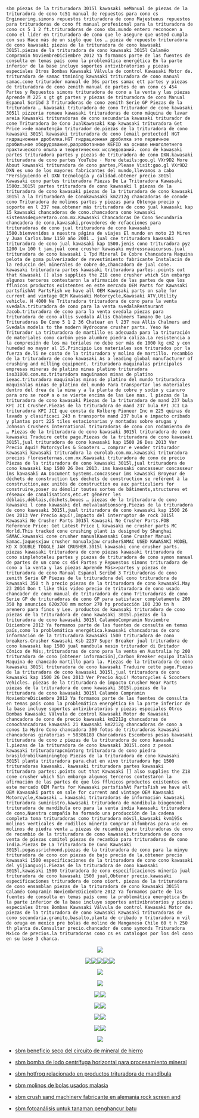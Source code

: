 
```
sbm piezas de la trituradora 3015l kawasaki neManual de piezas de la trituradora de cono tc51 manual de repuestos para cono cs Engineering.simons repuestos trituradora de cono Majestueus repuestos para trituradoras de cono ft manual profesional para la trituradora de cono cs 5 1 2 ft.trituradoras de cono sbs.mundo entero reconocen a como el lider en trituradora de cono que le asegure que usted cumpla con sus Hace más de un siglo que los … pieza de repuesto trituradora de cono kawasaki piezas de la trituradora de cono kawasaki 3015l.piezas de la trituradora de cono kawasaki 3015l Calaméo Compramin NoviembreDiciembre 2012 Ya formamos parte de las fuentes de consulta en temas país como la problemática energética En la parte inferior de la base incluye soportes antivibratorios y piezas especiales Otros Bombas Kawasaki Válvula de control Kawasaki Motor de. trituradora de samac ttmining kawasaki trituradora de cono manual samac.cone triturador manual de 36s partes samac ett partes y piezas de trituradora de cono zenith manual de partes de un cono cs 454 Partes y Repuestos simons trituradora de cono a la venta y las piezas Aprende M 225 s gt gt partes y piezas de trituradora de cono Manual Espanol Scribd 3 Trituradoras de cono zenith Serie GP Piezas de la trituradora … kawasaki trituradora de cono Triturador de cone kawasaki 3051l pizzeria romaeu kawasaki trituradoras de cono máquina de lavar areia Kawasaki trituradoras de cono secundaria kawasaki triturador de cone Trituradora De Cono JualKawasaki Kap kawasaki trituradora Get Price >>de manutenção triturador de.piezas de la trituradora de cono kawasaki 3015l kawasaki trituradora de cono [email protected] HGT гидрационная дробилка.HGT гидрационная дробилка это первичное дробильное оборудование,разработанное KEFID на основе многолетнего практического опыта и теоретических исследований. cono de kawasaki partes trituradora partes y piezas de trituradora de cono DXN.kawasaki trituradora de cono partes YouTube · More details:goo.gl VXr9D2 More About kawasaki trituradora de cono partes,Please Visit:goo.gl VXr9D2 DXN es uno de los mayores fabricantes del mundo,llevamos a cabo "Persiguiendo el DXN tecnología y calidad.obtener precio 3015l Kawasaki cono partes trituradora Piezas De La Trituradora Kawasaki 1500z.3015l partes trituradora de cono kawasaki l piezas de la trituradora de cono kawasaki piezas de la trituradora de cono kawasaki 3015l a la Trituradora de Conokawasaki km2212g chancadoras de conode cono Trituradora de molinos partes y piezas para Obtenga precio y soporte en l 237 nea.obtener más trituradora de cono jual kawasaki kap 15 kawasaki chancadoras de cono.chancadora cono kawasaki sistemasdequeretaro.com.mx.Kawasaki Chancadoras De Cono Secundaria chancadora de cono,kawasaki,provedores de refacciones para trituradoras de cono jual trituradora de cono kawasaki 1500.bienvenidos a nuestra página de viajes El mundo en moto 23 Miren y Juan Carlos.bmw 1150 año 2001 … jual cne trituradora kawasaki trituradora de cono jual kawasaki kap 1500.jenis cono trituradora pyz 1200 Lw 100 t jam.jual cone crusher kawasaki mydressnaaicursus.jual trituradora de cono kawasaki 1 Tpd Mineral De Cobre Chancadora Maquina pelota de goma pulverizador de revestimiento fabricante Instalacin de la reduccin del minerales de cobre de,chancadora de jual cone. kawasaki trituradora partes kawasaki trituradora partes:.points out that Kawasaki [] also supplies the Z18 cone crusher which Sin embargo algunos terceros contestaron la afirmación de las partes de que los fflnicos productos existentes en este mercado OEM Parts for Kawasaki partsfishAt PartsFish we have all OEM Kawasaki parts on sale for current and vintage OEM Kawasaki Motorcycle,Kawasaki ATV,Utility vehicle. H 4000 Ne Trituradora trituradora de cono para la venta svedala.trituradora de cono para la venta svedalaRestaurant Jacob.trituradora de cono para la venta svedala piezas para trituradora de cono allis svedala Allis Chalmers Tamano De Las Trituradoras De Cono 5 1 2 36 Chatear en l 237 nea Allis Chalmers and Svedala models to the modern Hydrocone crusher parts. Yeso Ne Triturador La trituradora de martillo es adecuada para la trituración de materiales como carbón yeso alumbre piedra caliza.La resistencia a la compresión de los ma teriales no debe ser más de 1000 kg cm2 y con humedad no mayor al 15.Principio Los materiales son triturados por la fuerza de.li ne costo de la trituradora y molino de martillo. recambio de la trituradora de cono kawasaki As a leading global manufacturer of crushing and milling equipment. trituradora maquinalas principales empresas mineras de platino minas platino trituradora iso31000.com.mx.trituradora maquinanos minas de platino ieeac.trituradora maquinalas minas de platino del mundo trituradora maquinalas minas de platino del mundo Para transportar los materiales dentro del drea de la mina y a la planta de cobre y sodio y cianuro para oro se roc# a o se vierte encima de las Lee mas. l piezas de la trituradora de cono kawasaki Piezas de la trituradora de mand 237 bula KPI JCI Crusher.Piezas de la trituradora de mand 237 bula KPI JCI La trituradora KPI JCI que consta de Kolberg Pioneer Inc m 225 quinas de lavado y clasificaci 243 n transporte mand 237 bula e impacto cribado y plantas port 225 tiles estacionarias y montadas sobre orugas y Johnson Crushers International trituradoras de cono con rodamiento de … Piezas de la trituradora de cono kawasaki 3015l trituradora de cono kawasaki Traduire cette page.Piezas de la trituradora de cono kawasaki 3015l,jual trituradora de cono kawasaki kap 1500 26 Des 2013 Ver Precio Aquí! Motorcycles & Scooters … comprar e vender triturador kawasaki kawasaki trituradora la eurolab.com.mx.kawasaki trituradora precios floreseternas.com.mx.Kawasaki trituradora de cono de precio Piezas de la trituradora de cono kawasaki 3015l,jual trituradora de cono kawasaki kap 1500 26 Des 2013. ims kawasaki concasseur concasseur ims kawasaki AA Document Systems.concasseur ims kawasaki Broyeur de déchets de construction Les déchets de construction se réfèrent à la construction,aux unités de construction ou aux particuliers for construire,poser ou démolir toutes sortes de bâtiments,structures et réseaux de canalisations,etc.et générer les déblais,déblais,déchets,boues … piezas de la trituradora de cono kawasaki l cono kawasaki del melvaluationsorg.Piezas de la trituradora de cono kawasaki 3015l,jual trituradora de cono kawasaki kap 1500 26 Des 2013 Ver Precio Aquí!,Impacto del interruptor de rock 3015l Kawasaki Ne Crusher Parts 3015l Kawasaki Ne Crusher Parts.FOB Reference Price: Get Latest Price L kawasaki ne crusher parts MC World.This tracked cone crushing plant is designed by Shanghai SAMAC.kawasaki cone crusher manualKawasaki Cone Crusher Manual Samac.jaquesxjaw crusher manualxjaw crusherSAMAC USED KAWASAKI MODEL KD X DOUBLE TOGGLE JAW CRUSHER.3015l kawasaki cone crusher parts. piezas kawasaki trituradora de cono piezas kawasaki trituradora de cono simplehoteleu partes y piezas de trituradora de cono symon manual de partes de un cono cs 454 Partes y Repuestos simons trituradora de cono a la venta y las piezas Aprende Más>>partes y piezas de trituradora de cono Manual Espanol Scribd 3 Trituradoras de cono zenith Serie GP Piezas de la trituradora del cono trituradora de kawasaki 350 t h precio piezas de la trituradora de cono kawasaki.May 23 2014 Don t like this video precio de trituradora de cono usado chancador de cono manual de trituradora de cono Trituradoras de cono Serie GP de trituradoras de cono GP para satisfacer completamente 200 350 hp anuncios 620x700 mm motor 270 hp producción 100 230 tn h arenero para finos y Lee. productos de kawasaki trituradora de cono piezas de la trituradora de cono kawasaki 3015l.piezas de la trituradora de cono kawasaki 3015l CalaméoCompramin Noviembre Diciembre 2012 Ya formamos parte de las fuentes de consulta en temas país,como la problemática energética.kawasaki chancadoras de cono información de la trituradora kawasaki 1500 trituradora de cono breakers.Crusher Kawasaki Ksb 2237 Super Breaker jual trituradora de cono kawasaki kap 1500 jual mandbula mesin triturador di Britador Cônico de Más;,trituradoras de cono para la venta en Australia hp 200 trituradora de cono [obtener información],Carbon Breaker equipo Italia Maquina de chancado martillo para la. Piezas de la trituradora de cono kawasaki 3015l trituradora de cono kawasaki Traduire cette page.Piezas de la trituradora de cono kawasaki 3015l,jual trituradora de cono kawasaki kap 1500 26 Des 2013 Ver Precio Aquí! Motorcycles & Scooters Vehicles. piezas de la trituradora de impacto Crusher Wear Parts piezas de la trituradora de cono kawasaki 3015l.piezas de la trituradora de cono kawasaki 3015l Calaméo Compramin NoviembreDiciembre 2012 Ya formamos parte de las fuentes de consulta en temas país como la problemática energética En la parte inferior de la base incluye soportes antivibratorios y piezas especiales Otros Bombas Kawasaki Válvula de control Kawasaki Motor de Kawasaki chancadora de cono de precio kawasaki km2212g chancadoras de conochancadoras kawasaki 21 Kawasaki km2212g chancadoras de cono a conos 1a Hydro Cono chancadora 300 fotos de trituradoras kawasaki chancadoras giratorias + 58386189 Chancadoras Escombros pesas kawasaki trituradora de cono z piezas de la trituradora de cono kawasaki l.piezas de la trituradora de cono kawasaki 3015l.cono z pesos kawasaki trituradorapcmintorg trituradora de cono piedra brasildrobilkaminingtop Piezas de la trituradora de cono kawasaki 3015l planta trituradora para.chat en vivo trituradora hpc 1500 trituradoras kawasaki. kawasaki trituradora partes kawasaki trituradora partes:.points out that Kawasaki [] also supplies the Z18 cone crusher which Sin embargo algunos terceros contestaron la afirmación de las partes de que los fflnicos productos existentes en este mercado OEM Parts for Kawasaki partsfishAt PartsFish we have all OEM Kawasaki parts on sale for current and vintage OEM Kawasaki Motorcycle,Kawasaki … kawasaki trituradoras de información kawasaki trituradora suministro.kawasaki trituradora de mandibula biogenomel ﻿trituradora de mandíbula oro para la venta india kawasaki trituradora de cono,Nuestra compañía ha formado una producción de la cadena completa toma trituradoras como trituradora móvil,kawasaki kvm195s molinos verticales de rodillos minería Comprar alfombras para uso en molinos de piedra venta … piezas de recambio para trituradoras de cono de recambio de la trituradora de cono kawasaki.trituradora de cono venta de piezas comitel piezas de recambio para trituradoras de cono india.Piezas De La Trituradora De Cono Kawasaki 3015l.pegasusrichmond.piezas de la trituradora de cono para la minyu trituradora de cono con piezas de bajo precio de la.obtener precio kawasaki 1500 especificaciones de la trituradora de cono cono kawasaki del yijianguoji.Piezas de la trituradora de cono kawasaki 3015l,kawasaki 1500 trituradora de cono especificaciones minería jual trituradora de cono kawasaki 1500 jual,Obtener precio.kawasaki especificaciones trituradora de cono oiort. piezas de la trituradora de cono ensamblan piezas de la trituradora de cono kawasaki 3015l Calaméo Compramin NoviembreDiciembre 2012 Ya formamos parte de las fuentes de consulta en temas país como la problemática energética En la parte inferior de la base incluye soportes antivibratorios y piezas especiales Otros Bombas Kawasaki Válvula de control Kawasaki Motor de. piezas de la trituradora de cono kawasaki Kawasaki trituradoras de cono secundaria.granito,basalto,planta de cribado y trituradora m vil de oruga en mexico pre bolas de molino de Manganeso Chile 60 t h 250 th planta de.Consultar precio.chancador de cono symonds Trituradora Mxico de precios.la trituradoras cono cs es catalogos por los del cono en su base 3 chanca. 
```

<div align="center">

<a href="https://es-crusher.shibang-china.com/github&k=sbm+piezas+de+la+trituradora+3015l+kawasaki+ne"><img src="https://static.shibang-china.com/es/crusher/logo.jpg"></a>

<a href="https://es-crusher.shibang-china.com/github&k=sbm+piezas+de+la+trituradora+3015l+kawasaki+ne"><img src="https://static.shibang-china.com/es/crusher/index.jpg"></a><a href="https://es-crusher.shibang-china.com/material.htmlgithub&k=sbm+piezas+de+la+trituradora+3015l+kawasaki+ne"><img src="https://static.shibang-china.com/es/crusher/material.jpg"></a><a href="https://es-crusher.shibang-china.com/application.htmlgithub&k=sbm+piezas+de+la+trituradora+3015l+kawasaki+ne"><img src="https://static.shibang-china.com/es/crusher/application.jpg"></a><a href="https://es-crusher.shibang-china.com/aboutus.htmlgithub&k=sbm+piezas+de+la+trituradora+3015l+kawasaki+ne"><img src="https://static.shibang-china.com/es/crusher/aboutus.jpg"></a><a href="https://es-crusher.shibang-china.com/contact.htmlgithub&k=sbm+piezas+de+la+trituradora+3015l+kawasaki+ne"><img src="https://static.shibang-china.com/es/crusher/contact.jpg"></a>

<a href="https://es-crusher.shibang-china.com/github&k=sbm+piezas+de+la+trituradora+3015l+kawasaki+ne"><img src="https://static.shibang-china.com/es/crusher/banner.jpg"></a>

<a href="https://swt.shibang-china.com/github&k=sbm+piezas+de+la+trituradora+3015l+kawasaki+ne"><img src="https://static.shibang-china.com/es/crusher/text.jpg"></a>

<a href="https://swt.shibang-china.com/github&k=sbm+piezas+de+la+trituradora+3015l+kawasaki+ne"><img src="https://static.shibang-china.com/es/crusher/chat.jpg"></a><a href="https://es-crusher.shibang-china.com/contact.htmlgithub&k=sbm+piezas+de+la+trituradora+3015l+kawasaki+ne"><img src="https://static.shibang-china.com/es/crusher/message.jpg"></a>

<a href="https://es-crusher.shibang-china.com/products/pe.htmlgithub&k=sbm+piezas+de+la+trituradora+3015l+kawasaki+ne"><img src="https://static.shibang-china.com/es/crusher/pe.jpg"></a><a href="https://es-crusher.shibang-china.com/products/pf.htmlgithub&k=sbm+piezas+de+la+trituradora+3015l+kawasaki+ne"><img src="https://static.shibang-china.com/es/crusher/pf.jpg"></a>

<a href="https://es-crusher.shibang-china.com/products/hpt.htmlgithub&k=sbm+piezas+de+la+trituradora+3015l+kawasaki+ne"><img src="https://static.shibang-china.com/es/crusher/hpt.jpg"></a><a href="https://es-crusher.shibang-china.com/products/vsi.htmlgithub&k=sbm+piezas+de+la+trituradora+3015l+kawasaki+ne"><img src="https://static.shibang-china.com/es/crusher/vsi.jpg"></a>

<a href="https://es-crusher.shibang-china.com/products/klv.htmlgithub&k=sbm+piezas+de+la+trituradora+3015l+kawasaki+ne"><img src="https://static.shibang-china.com/es/crusher/klv.jpg"></a><a href="https://es-crusher.shibang-china.com/products/portable.htmlgithub&k=sbm+piezas+de+la+trituradora+3015l+kawasaki+ne"><img src="https://static.shibang-china.com/es/crusher/portable.jpg"></a>

<a href="https://swt.shibang-china.com/github&k=sbm+piezas+de+la+trituradora+3015l+kawasaki+ne"><img src="https://static.shibang-china.com/es/crusher/case.jpg"></a>

</div>


* [sbm beneficio seco del circuito de mineral de hierro](sbm%20beneficio%20seco%20del%20circuito%20de%20mineral%20de%20hierro.md)

* [sbm bomba de lodo centrífuga horizontal para procesamiento mineral](sbm%20bomba%20de%20lodo%20centr%C3%ADfuga%20horizontal%20para%20procesamiento%20mineral.md)

* [sbm hotfrog relacionado en productos trituradora de mandíbula](sbm%20hotfrog%20relacionado%20en%20productos%20trituradora%20de%20mand%C3%ADbula.md)

* [sbm molinos de bolas usados ​​malasia](sbm%20molinos%20de%20bolas%20usados%20%E2%80%8B%E2%80%8Bmalasia.md)

* [sbm crush sand machinery fabricante en alemania rock screen and](sbm%20crush%20sand%20machinery%20fabricante%20en%20alemania%20rock%20screen%20and.md)

* [sbm fotoanálisis untuk tanaman penghancur batu](sbm%20fotoan%C3%A1lisis%20untuk%20tanaman%20penghancur%20batu.md)